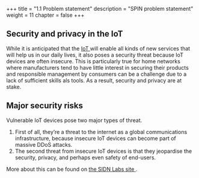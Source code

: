 +++
title = "1.1 Problem statement"
description = "SPIN problem statement"
weight = 11
chapter = false
+++


## Security and privacy in the IoT
While it is anticipated that the [IoT <i class='fa fa-link'></i>](https://en.wikipedia.org/wiki/Internet_of_things) will enable all kinds of new services that will help us in our daily lives, it also poses a security threat because IoT devices are often insecure. This is particularly true for home networks where manufacturers tend to have little interest in securing their products and responsible management by consumers can be a challenge due to a lack of sufficient skills als tools. As a result, security and privacy are at stake.

## Major security risks
Vulnerable IoT devices pose two major types of threat. 

1. First of all, they’re a threat to the internet as a global communications infrastructure, because insecure IoT devices can become part of massive DDoS attacks. 
1. The second threat from insecure IoT devices is that they jeopardise the security, privacy, and perhaps even safety of end-users. 

More about this can be found on [the SIDN Labs site <i class='fa fa-link'></i>](https://www.sidnlabs.nl/index?language_id=2).



